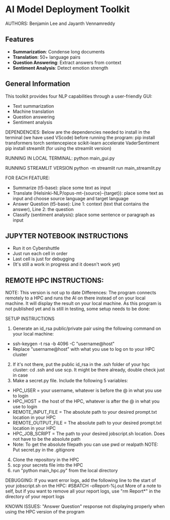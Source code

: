 # AI Model Deployment Toolkit
AUTHORS: Benjamin Lee and Jayanth Vennamreddy

## Features
- **Summarization**: Condense long documents
- **Translation**: 50+ language pairs
- **Question Answering**: Extract answers from context
- **Sentiment Analysis**: Detect emotion strength

## General Information
This toolkit provides four NLP capabilities through a user-friendly GUI:
- Text summarization
- Machine translation
- Question answering
- Sentiment analysis


DEPENDENCIES: 
Below are the dependencies needed to install in the terminal (we have used VScode) before running the program:
pip install transformers torch sentencepiece scikit-learn accelerate VaderSentiment
pip install streamlit (for using the streamlit version)

RUNNING IN LOCAL TERMINAL:
python main_gui.py

RUNNING STREAMLIT VERSION
python -m streamlit run main_streamlit.py

FOR EACH FEATURE:
- Summarize (t5-base): place some text as input
- Translate (Helsinki-NLP/opus-mt-{source}-{target}): place some text as input and choose source language and target language
- Answer Question (t5-base): Line 1: context (text that contains the answer), Line 2: the question
- Classify (sentiment analysis): place some sentence or paragraph as input

## JUPYTER NOTEBOOK INSTRUCTIONS
- Run it on Cybershuttle
- Just run each cell in order
- Last cell is just for debugging
- (It's still a work in progress and it doesn't work yet)

## REMOTE HPC INSTRUCTIONS:
NOTE: This version is not up to date
Differences: The program connects remotely to a HPC and runs the AI on there instead of on your local machine. 
It will display the result on your local machine.
As this program is not published yet and is still in testing, some setup needs to be done:

SETUP INSTRUCTIONS
1. Generate an id_rsa public/private pair using the following command on your local machine:
- ssh-keygen -t rsa -b 4096 -C "username@host"
- Replace "username@host" with what you use to log on to your HPC cluster
2. If it's not there, put the public id_rsa in the .ssh folder of your hpc cluster: cd .ssh and use scp. It might be there already, double check just in case
3. Make a secret.py file.
Include the following 5 variables:
- HPC_USER = your username, whatever is before the @ in what you use to login
- HPC_HOST = the host of the HPC, whatever is after the @ in what you use to login
- REMOTE_INPUT_FILE = The absolute path to your desired prompt.txt location in your HPC
- REMOTE_OUTPUT_FILE = The absolute path to your desired prompt.txt location in your HPC
- HPC_JOB_SCRIPT = The path to your desired jobscript.sh location. Does not have to be the absolute path
- Note: To get the absolute filepath you can use pwd or realpath
NOTE: Put secret.py in the .gitignore
4. Clone the repository in the HPC
5. scp your secrets file into the HPC
6. run "python main_hpc.py" from the local directory

DEBUGGING:
If you want error logs, add the following line to the start of your jobscript.sh on the HPC:
#SBATCH -oReport-%j.out
More of a note to self, but if you want to remove all your report logs, use "rm Report*" in the directory of your report logs

KNOWN ISSUES:
"Answer Question" response not displaying properly when using the HPC version of the program
